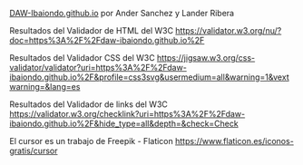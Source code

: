 [DAW-Ibaiondo.github.io](https://daw-ibaiondo.github.io/) por Ander Sanchez y Lander Ribera

Resultados del Validador de HTML del W3C
https://validator.w3.org/nu/?doc=https%3A%2F%2Fdaw-ibaiondo.github.io%2F

Resultados del Validador CSS del W3C 
https://jigsaw.w3.org/css-validator/validator?uri=https%3A%2F%2Fdaw-ibaiondo.github.io%2F&profile=css3svg&usermedium=all&warning=1&vextwarning=&lang=es

Resultados del Validador de links del W3C 
https://validator.w3.org/checklink?uri=https%3A%2F%2Fdaw-ibaiondo.github.io%2F&hide_type=all&depth=&check=Check

El cursor es un trabajo de Freepik - Flaticon
https://www.flaticon.es/iconos-gratis/cursor
